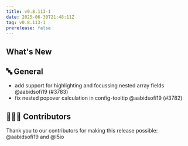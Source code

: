 ```yaml
---
title: v0.8.113-1
date: 2025-06-30T21:48:11Z
tag: v0.8.113-1
prerelease: false
---
```


## What's New
## 🔤 General
- add support for highlighting and focussing nested array fields @aabidsofi19 (#3783)
- fix nested popover calculation in config-tooltip @aabidsofi19 (#3782)

## 👨🏽‍💻 Contributors

Thank you to our contributors for making this release possible:
@aabidsofi19 and @l5io
